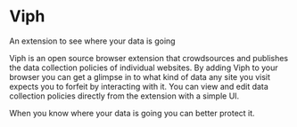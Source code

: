 Viph
=========

An extension to see where your data is going

Viph is an open source browser extension that crowdsources and publishes the data collection policies of individual websites. By adding Viph to your browser you can get a glimpse in to what kind of data any site you visit expects you to forfeit by interacting with it. You can view and edit data collection policies directly from the extension with a simple UI.

When you know where your data is going you can better protect it. 

